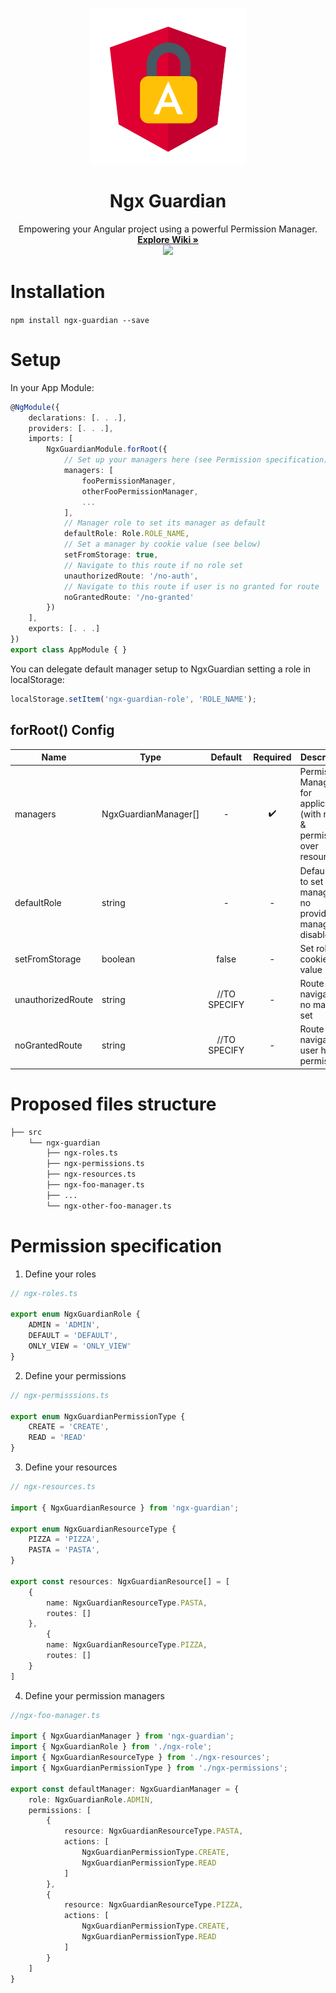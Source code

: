 <p align="center">
  <img src="ngx-guardian-logo.png">
</p>

<h1 align="center"> Ngx Guardian </h1>

<p align="center">
  Empowering your Angular project using a powerful Permission Manager.
  <br>
  <a href="https://getbootstrap.com/docs/4.2/">
    <strong> Explore Wiki » </strong>
  </a>
  <br>
  <img src="https://circleci.com/gh/rjlopezdev/ngx-guardian/tree/master.svg?style=svg&circle-token=d5b1a0cd93487254c574765be086e61cc0574b48">
</p>


# Installation

`npm install ngx-guardian --save`

# Setup

In your App Module:

```typescript
@NgModule({
    declarations: [. . .],
    providers: [. . .],
    imports: [
        NgxGuardianModule.forRoot({
            // Set up your managers here (see Permission specification)
            managers: [
                fooPermissionManager,
                otherFooPermissionManager,
                ...
            ],
            // Manager role to set its manager as default
            defaultRole: Role.ROLE_NAME,
            // Set a manager by cookie value (see below)
            setFromStorage: true,
            // Navigate to this route if no role set
            unauthorizedRoute: '/no-auth',
            // Navigate to this route if user is no granted for route
            noGrantedRoute: '/no-granted'
        })
    ],
    exports: [. . .]
})
export class AppModule { }
```

You can delegate default manager setup to NgxGuardian setting a role in localStorage:

```typescript
localStorage.setItem('ngx-guardian-role', 'ROLE_NAME');
```

## forRoot() Config

| Name | Type | Default | Required | Description |
| --- | --- | :---: | :---: | --- |
| managers | NgxGuardianManager[] | - | :heavy_check_mark: | Permission Managers for application (with roles & permissions over resources)
| defaultRole | string | - | - | Default role to set its manager (if no provided, manager is disabled)
| setFromStorage | boolean | false | - | Set role by cookie value
| unauthorizedRoute | string | //TO SPECIFY | - | Route to navigate if no manager set
| noGrantedRoute | string | //TO SPECIFY | - | Route to navigate if user has no permissions

# Proposed files structure

```bash
├── src
    └── ngx-guardian
        ├── ngx-roles.ts
        ├── ngx-permissions.ts
        ├── ngx-resources.ts
        ├── ngx-foo-manager.ts
        ├── ...
        └── ngx-other-foo-manager.ts
```

# Permission specification

1. Define your roles
```typescript
// ngx-roles.ts

export enum NgxGuardianRole {
    ADMIN = 'ADMIN',
    DEFAULT = 'DEFAULT',
    ONLY_VIEW = 'ONLY_VIEW'
}
```

2. Define your permissions
```typescript
// ngx-permisssions.ts

export enum NgxGuardianPermissionType {
    CREATE = 'CREATE',
    READ = 'READ'
}
```

3. Define your resources
```typescript
// ngx-resources.ts

import { NgxGuardianResource } from 'ngx-guardian';

export enum NgxGuardianResourceType {
    PIZZA = 'PIZZA',
    PASTA = 'PASTA',
}

export const resources: NgxGuardianResource[] = [
    {
        name: NgxGuardianResourceType.PASTA,
        routes: []
    },
        {
        name: NgxGuardianResourceType.PIZZA,
        routes: []
    }
]
```

4. Define your permission managers
```typescript
//ngx-foo-manager.ts

import { NgxGuardianManager } from 'ngx-guardian';
import { NgxGuardianRole } from './ngx-role';
import { NgxGuardianResourceType } from './ngx-resources';
import { NgxGuardianPermissionType } from './ngx-permissions';

export const defaultManager: NgxGuardianManager = {
    role: NgxGuardianRole.ADMIN,
    permissions: [
        {
            resource: NgxGuardianResourceType.PASTA,
            actions: [
                NgxGuardianPermissionType.CREATE,
                NgxGuardianPermissionType.READ
            ]
        },
        {
            resource: NgxGuardianResourceType.PIZZA,
            actions: [
                NgxGuardianPermissionType.CREATE,
                NgxGuardianPermissionType.READ
            ]
        }
    ]
}
```
